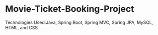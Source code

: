 # Movie-Ticket-Booking-Project

Technologies Used:Java, Spring Boot, Spring MVC, Spring JPA, MySQL, HTML, and CSS
